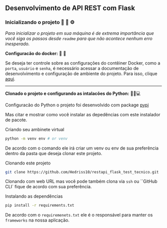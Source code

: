 ## Desenvolvimento de API REST com Flask 



### Inicializando o projeto 🔧 🔨 ⚙️

*Para inicializar o projeto em sua máquina é de extrema importância que você siga os passos desde `readme` para que não acontece nenhum erro inesperado.*


**Configuracão do docker:** 🔧 🐳


Se deseja ter controle sobre as configurações do contêiner Docker, como a ``porta``, ``usuário`` e ``senha``, é necessário acessar a documentação de desenvolvimento e configuração de ambiente do projeto. Para isso, clique <a href="docs/preview.md">aqui</a>.



---

**Clonado o projeto e configurando as intalacões do Python:** 🐍🔎💻

Configuracão do Python o projeto foi desenvolvido com package <a href="https://pypi.org/">pypi</a>

Mas citar e mostrar como você instalar as depedências com este instalador de pacote.

Criando seu ambinete virtual 
```bash
python -m venv env # or venv 
```
De acordo com o comando ele irá criar um venv ou env de sua preferência dentro da pasta que deseja clonar este projeto.

Clonando este projeto
```bash
git clone https://github.com/Hedriss10/restapi_flask_test_tecnico.git
```
Clonando com web URL mas você pode também clona via ``ssh`` ou ``GitHub CLI` fique de acordo com sua preferência.


Instalando as dependências
```bash
pip install -r requirements.txt
```
De acordo com o ``requiremenets.txt`` ele é o responsável para manter os `frameworks` na nossa aplicação.















